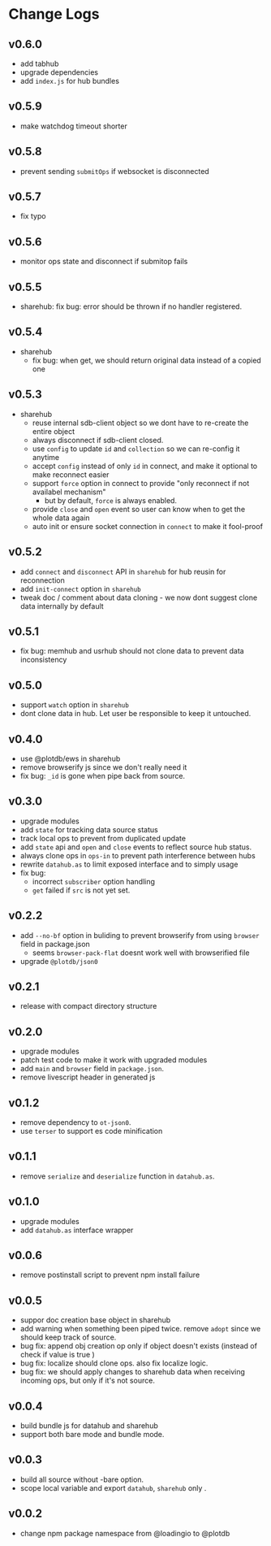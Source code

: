 # Change Logs

## v0.6.0

 - add tabhub
 - upgrade dependencies
 - add `index.js` for hub bundles


## v0.5.9

 - make watchdog timeout shorter


## v0.5.8

 - prevent sending `submitOps` if websocket is disconnected


## v0.5.7

 - fix typo


## v0.5.6

 - monitor ops state and disconnect if submitop fails


## v0.5.5

 - sharehub: fix bug: error should be thrown if no handler registered.


## v0.5.4

 - sharehub
   - fix bug: when get, we should return original data instead of a copied one


## v0.5.3

 - sharehub
   - reuse internal sdb-client object so we dont have to re-create the entire object
   - always disconnect if sdb-client closed.
   - use `config` to update `id` and `collection` so we can re-config it anytime
   - accept `config` instead of only `id` in connect, and make it optional to make reconnect easier
   - support `force` option in connect to provide "only reconnect if not availabel mechanism"
     - but by default, `force` is always enabled.
   - provide `close` and `open` event so user can know when to get the whole data again
   - auto init or ensure socket connection in `connect` to make it fool-proof


## v0.5.2

 - add `connect` and `disconnect` API in `sharehub` for hub reusin for reconnection
 - add `init-connect` option in `sharehub`
 - tweak doc / comment about data cloning - we now dont suggest clone data internally by default


## v0.5.1

 - fix bug: memhub and usrhub should not clone data to prevent data inconsistency


## v0.5.0

 - support `watch` option in `sharehub`
 - dont clone data in hub. Let user be responsible to keep it untouched.


## v0.4.0

 - use @plotdb/ews in sharehub
 - remove browserify js since we don't really need it
 - fix bug: `_id` is gone when pipe back from source.


## v0.3.0

 - upgrade modules
 - add `state` for tracking data source status
 - track local ops to prevent from duplicated update
 - add `state` api and `open` and `close` events to reflect source hub status.
 - always clone ops in `ops-in` to prevent path interference between hubs
 - rewrite `datahub.as` to limit exposed interface and to simply usage
 - fix bug:
   - incorrect `subscriber` option handling
   - `get` failed if `src` is not yet set.


## v0.2.2

 - add `--no-bf` option in buliding to prevent browserify from using `browser` field in package.json
   - seems `browser-pack-flat` doesnt work well with browserified file
 - upgrade `@plotdb/json0`


## v0.2.1

 - release with compact directory structure


## v0.2.0

 - upgrade modules
 - patch test code to make it work with upgraded modules
 - add `main` and `browser` field in `package.json`.
 - remove livescript header in generated js


## v0.1.2

 - remove dependency to `ot-json0`.
 - use `terser` to support es code minification


## v0.1.1

 - remove `serialize` and `deserialize` function in `datahub.as`.


## v0.1.0

 - upgrade modules
 - add `datahub.as` interface wrapper


## v0.0.6

 - remove postinstall script to prevent npm install failure


## v0.0.5

 - suppor doc creation base object in sharehub
 - add warning when something been piped twice. remove `adopt` since we should keep track of source.
 - bug fix: append obj creation op only if object doesn't exists (instead of check if value is true )
 - bug fix: localize should clone ops. also fix localize logic.
 - bug fix: we should apply changes to sharehub data when receiving incoming ops, but only if it's not source.


## v0.0.4

 - build bundle js for datahub and sharehub
 - support both bare mode and bundle mode.


## v0.0.3

 - build all source without -bare option.
 - scope local variable and export `datahub`, `sharehub` only .

## v0.0.2

 - change npm package namespace from @loadingio to @plotdb
